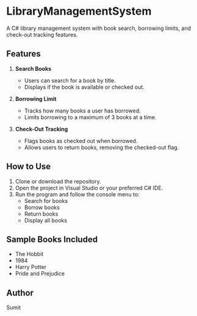 # LibraryManagementSystem

A C# library management system with book search, borrowing limits, and check-out tracking features.

## Features

1. **Search Books**
   - Users can search for a book by title.
   - Displays if the book is available or checked out.

2. **Borrowing Limit**
   - Tracks how many books a user has borrowed.
   - Limits borrowing to a maximum of 3 books at a time.

3. **Check-Out Tracking**
   - Flags books as checked out when borrowed.
   - Allows users to return books, removing the checked-out flag.

## How to Use

1. Clone or download the repository.
2. Open the project in Visual Studio or your preferred C# IDE.
3. Run the program and follow the console menu to:
   - Search for books
   - Borrow books
   - Return books
   - Display all books

## Sample Books Included

- The Hobbit
- 1984
- Harry Potter
- Pride and Prejudice

## Author

Sumit
